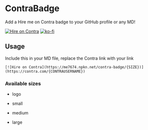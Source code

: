 # ContraBadge

Add a Hire me on Contra badge to your GitHub profile or any MD!

[![Hire on Contra](https://me7674.npkn.net/contra-badge/)](https://contra.com/jordan_lowell)
[![ko-fi](https://ko-fi.com/img/githubbutton_sm.svg)](https://ko-fi.com/I2I6EMIHA)

## Usage

Include this in your MD file, replace the Contra link with your link

```
[![Hire on Contra](https://me7674.npkn.net/contra-badge/{SIZE})](https://contra.com/{CONTRAUSERNAME})
```

### Available sizes

* logo

* small

* medium

* large
